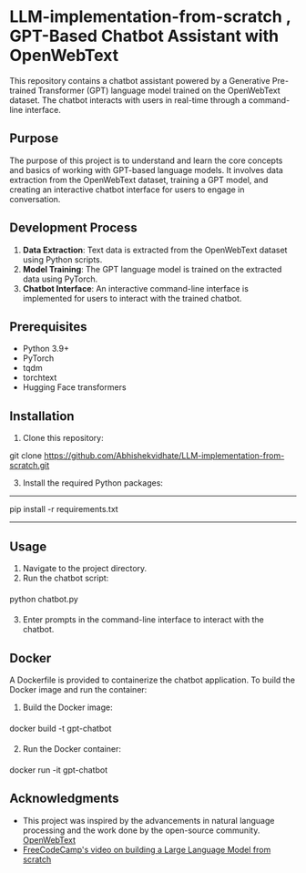# LLM-implementation-from-scratch , GPT-Based Chatbot Assistant with OpenWebText

This repository contains a chatbot assistant powered by a Generative Pre-trained Transformer (GPT) language model trained on the OpenWebText dataset. The chatbot interacts with users in real-time through a command-line interface.

## Purpose
The purpose of this project is to understand and learn the core concepts and basics of working with GPT-based language models. It involves data extraction from the OpenWebText dataset, training a GPT model, and creating an interactive chatbot interface for users to engage in conversation.

## Development Process
1. **Data Extraction**: Text data is extracted from the OpenWebText dataset using Python scripts.
2. **Model Training**: The GPT language model is trained on the extracted data using PyTorch.
3. **Chatbot Interface**: An interactive command-line interface is implemented for users to interact with the trained chatbot.

## Prerequisites
- Python 3.9+
- PyTorch
- tqdm
- torchtext
- Hugging Face transformers

## Installation
1. Clone this repository:
   
git clone https://github.com/Abhishekvidhate/LLM-implementation-from-scratch.git

3. Install the required Python packages:
****
pip install -r requirements.txt
****


## Usage
1. Navigate to the project directory.
2. Run the chatbot script:
####
python chatbot.py
####
3. Enter prompts in the command-line interface to interact with the chatbot.

## Docker
A Dockerfile is provided to containerize the chatbot application. To build the Docker image and run the container:

1. Build the Docker image:
####
docker build -t gpt-chatbot
####
2. Run the Docker container:
####
docker run -it gpt-chatbot
####

## Acknowledgments
- This project was inspired by the advancements in natural language processing and the work done by the open-source community. [OpenWebText](https://skylion007.github.io/OpenWebTextCorpus/)
- [FreeCodeCamp's video on building a Large Language Model from scratch](https://youtu.be/UU1WVnMk4E8?si=YgZEOVOAaMAu9l6U)
